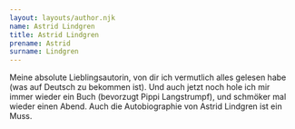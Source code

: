 ```yaml
---
layout: layouts/author.njk
name: Astrid Lindgren
title: Astrid Lindgren
prename: Astrid
surname: Lindgren
---
```

Meine absolute Lieblingsautorin, von dir ich vermutlich alles gelesen habe (was auf Deutsch zu bekommen ist). Und auch jetzt noch hole ich mir immer wieder ein Buch (bevorzugt Pippi Langstrumpf), und schmöker mal wieder einen Abend. Auch die Autobiographie von Astrid Lindgren ist ein Muss.
